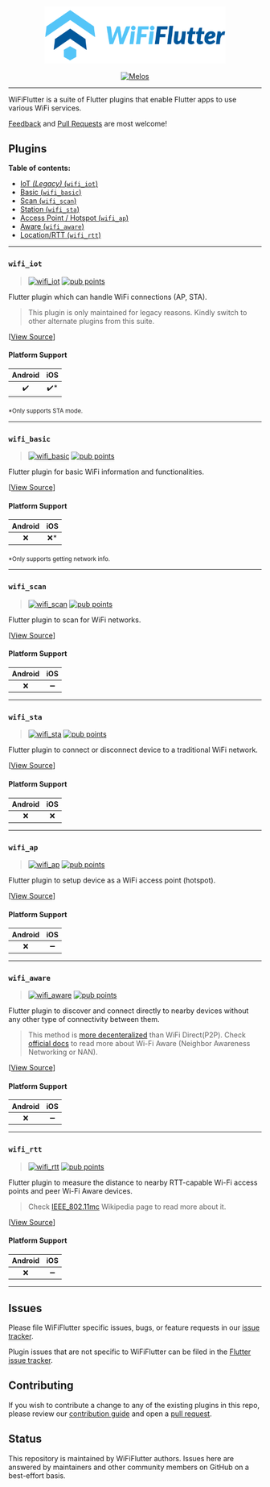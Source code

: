 <a href="https://wifi.flutternetwork.dev">
  <p align="center">  
    <img width="360px" src="logo/logo+name_color.png">
  </p>
</a>

<p align="center">
  <a href="https://github.com/invertase/melos#readme-badge"><img src="https://img.shields.io/badge/maintained%20with-melos-f700ff.svg?style=flat-square" alt="Melos" /></a>
</p>

---

WiFiFlutter is a suite of Flutter plugins that enable Flutter apps to use various WiFi services.

[Feedback](https://github.com/alternadom/WiFiFlutter/issues) and [Pull Requests](https://github.com/alternadom/WiFiFlutter/pulls) are most welcome!

## Plugins

**Table of contents:**

- [IoT *(Legacy)* (`wifi_iot`)](#wifi_iot)
- [Basic (`wifi_basic`)](#wifi_basic)
- [Scan (`wifi_scan`)](#wifi_scan)
- [Station (`wifi_sta`)](#wifi_sta)
- [Access Point / Hotspot (`wifi_ap`)](#wifi_ap)
- [Aware (`wifi_aware`)](#wifi_aware)
- [Location/RTT  (`wifi_rtt`)](#wifi_rtt)

---

### `wifi_iot`
> [![wifi_iot][iot_badge_pub]][iot_pub] [![pub points][iot_badge_pub_points]][iot_pub_points]

Flutter plugin which can handle WiFi connections (AP, STA).
> This plugin is only maintained for legacy reasons. Kindly switch to other alternate plugins from this suite.

[[View Source][iot_code]]

#### Platform Support
| Android | iOS |
| :-----: | :-: |
|    ✔️    |  ✔️* |

<sub>*Only supports STA mode.</sub>

---

### `wifi_basic`
> [![wifi_basic][basic_badge_pub]][basic_pub] [![pub points][basic_badge_pub_points]][basic_pub_points]

Flutter plugin for basic WiFi information and functionalities.

[[View Source][basic_code]]

#### Platform Support
| Android | iOS |
| :-----: | :-: |
|    ❌    |  ❌* |

<sub>*Only supports getting network info.</sub>

---

### `wifi_scan`
> [![wifi_scan][scan_badge_pub]][scan_pub] [![pub points][scan_badge_pub_points]][scan_pub_points]

Flutter plugin to scan for WiFi networks.

[[View Source][scan_code]]

#### Platform Support
| Android | iOS |
| :-----: | :-: |
|    ❌    | ➖  |

---

### `wifi_sta`
> [![wifi_sta][sta_badge_pub]][sta_pub] [![pub points][sta_badge_pub_points]][sta_pub_points]

Flutter plugin to connect or disconnect device to a traditional WiFi network.

[[View Source][sta_code]]

#### Platform Support
| Android | iOS |
| :-----: | :-: |
|    ❌    |  ❌  |

---

### `wifi_ap`
> [![wifi_ap][ap_badge_pub]][ap_pub] [![pub points][ap_badge_pub_points]][ap_pub_points]

Flutter plugin to setup device as a WiFi access point (hotspot).

[[View Source][ap_code]]

#### Platform Support
| Android | iOS |
| :-----: | :-: |
|    ❌    |  ➖ |

---

### `wifi_aware`
> [![wifi_aware][aware_badge_pub]][aware_pub] [![pub points][aware_badge_pub_points]][aware_pub_points]

Flutter plugin to discover and connect directly to nearby devices without any other type of connectivity between them.
> This method is [more decenteralized][aware_direct_differences] than WiFi Direct(P2P). Check [official docs][aware_official_docs] to read more about Wi-Fi Aware (Neighbor Awareness Networking or NAN).

[[View Source][aware_code]]

#### Platform Support
| Android | iOS |
| :-----: | :-: |
|    ❌    |  ➖ |

---

### `wifi_rtt`
> [![wifi_rtt][rtt_badge_pub]][rtt_pub] [![pub points][rtt_badge_pub_points]][rtt_pub_points]

Flutter plugin to measure the distance to nearby RTT-capable Wi-Fi access points and peer Wi-Fi Aware devices. 
> Check [IEEE_802.11mc][rtt_wikipedia] Wikipedia page to read more about it.

[[View Source][rtt_code]]

#### Platform Support
| Android | iOS |
| :-----: | :-: |
|    ❌    |  ➖ |

---

## Issues

Please file WiFiFlutter specific issues, bugs, or feature requests in our [issue tracker](https://github.com/alternadom/WiFiFlutter/issues/new).

Plugin issues that are not specific to WiFiFlutter can be filed in the [Flutter issue tracker](https://github.com/flutter/flutter/issues/new).

## Contributing

If you wish to contribute a change to any of the existing plugins in this repo,
please review our [contribution guide](https://github.com/alternadom/WiFiFlutter/blob/master/CONTRIBUTING.md)
and open a [pull request](https://github.com/alternadom/WiFiFlutter/pulls).

## Status

This repository is maintained by WiFiFlutter authors. Issues here are answered by maintainers and other community members on GitHub on a best-effort basis.

<!-- links -->
[iot_pub]: https://pub.dev/packages/wifi_iot
[iot_code]: https://github.com/alternadom/WiFiFlutter/tree/master/packages/wifi_iot
[iot_badge_pub]: https://img.shields.io/pub/v/wifi_iot.svg
[iot_badge_pub_points]: https://badges.bar/wifi_iot/pub%20points
[iot_pub_points]: https://pub.dev/packages/wifi_iot/score

[basic_pub]: https://pub.dev/packages/wifi_basic
[basic_code]: https://github.com/alternadom/WiFiFlutter/tree/master/packages/wifi_basic
[basic_badge_pub]: https://img.shields.io/pub/v/wifi_basic.svg
[basic_badge_pub_points]: https://badges.bar/wifi_basic/pub%20points
[basic_pub_points]: https://pub.dev/packages/wifi_basic/score

[scan_pub]: https://pub.dev/packages/wifi_scan
[scan_code]: https://github.com/alternadom/WiFiFlutter/tree/master/packages/wifi_scan
[scan_badge_pub]: https://img.shields.io/pub/v/wifi_scan.svg
[scan_badge_pub_points]: https://badges.bar/wifi_scan/pub%20points
[scan_pub_points]: https://pub.dev/packages/wifi_scan/score

[sta_pub]: https://pub.dev/packages/wifi_sta
[sta_code]: https://github.com/alternadom/WiFiFlutter/tree/master/packages/wifi_sta
[sta_badge_pub]: https://img.shields.io/pub/v/wifi_sta.svg
[sta_badge_pub_points]: https://badges.bar/wifi_sta/pub%20points
[sta_pub_points]: https://pub.dev/packages/wifi_sta/score

[ap_pub]: https://pub.dev/packages/wifi_ap
[ap_code]: https://github.com/alternadom/WiFiFlutter/tree/master/packages/wifi_ap
[ap_badge_pub]: https://img.shields.io/pub/v/wifi_ap.svg
[ap_badge_pub_points]: https://badges.bar/wifi_ap/pub%20points
[ap_pub_points]: https://pub.dev/packages/wifi_ap/score

[aware_pub]: https://pub.dev/packages/wifi_aware
[aware_code]: https://github.com/alternadom/WiFiFlutter/tree/master/packages/wifi_aware
[aware_badge_pub]: https://img.shields.io/pub/v/wifi_aware.svg
[aware_badge_pub_points]: https://badges.bar/wifi_aware/pub%20points
[aware_pub_points]: https://pub.dev/packages/wifi_aware/score
[aware_official_docs]: https://www.wi-fi.org/discover-wi-fi/wi-fi-aware
[aware_direct_differences]: https://www.wi-fi.org/knowledge-center/faq/what-is-the-relationship-between-wi-fi-aware-and-wi-fi-direct

[rtt_pub]: https://pub.dev/packages/wifi_rtt
[rtt_code]: https://github.com/alternadom/WiFiFlutter/tree/master/packages/wifi_rtt
[rtt_badge_pub]: https://img.shields.io/pub/v/wifi_rtt.svg
[rtt_badge_pub_points]: https://badges.bar/wifi_rtt/pub%20points
[rtt_pub_points]: https://pub.dev/packages/wifi_rtt/score
[rtt_wikipedia]: https://en.wikipedia.org/wiki/IEEE_802.11mc
